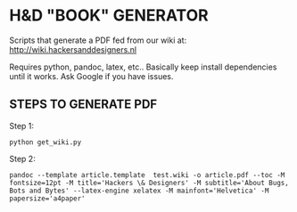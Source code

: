 H&D "BOOK" GENERATOR
====================

Scripts that generate a PDF fed from our wiki at: http://wiki.hackersanddesigners.nl

Requires python, pandoc, latex, etc.. Basically keep install dependencies until it works. Ask Google if you have issues.

STEPS TO GENERATE PDF
---------------------

Step 1:
```
python get_wiki.py 
```

Step 2:
```
pandoc --template article.template  test.wiki -o article.pdf --toc -M fontsize=12pt -M title='Hackers \& Designers' -M subtitle='About Bugs, Bots and Bytes' --latex-engine xelatex -M mainfont='Helvetica' -M papersize='a4paper'
```
